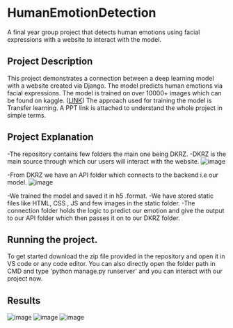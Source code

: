 # HumanEmotionDetection
A final year group project that detects human emotions using facial expressions with a website to interact with the model.

## Project Description
This project demonstrates a connection between a deep learning model with a website created via Django.
The model predicts human emotions via facial expressions. The model is trained on over 10000+ images which can be found on kaggle. ([LINK](https://www.kaggle.com/datasets/msambare/fer2013))
The approach used for training the model is Transfer learning. A PPT link is attached to understand the whole project in simple terms. 

## Project Explanation
-The repository contains few folders the main one being DKRZ. 
-DKRZ is the main source through which our users will interact with the website. 
![image](https://github.com/user-attachments/assets/0380ff64-33a6-4dd6-8b87-6feb26a4b87d)

-From DKRZ we have an API folder which connects to the backend i.e our model. 
![image](https://github.com/user-attachments/assets/394fcfcb-0c8f-4c5b-b58c-e0671839e5b4)

-We trained the model and saved it in h5 .format.
-We have stored static files like HTML, CSS , JS and few images in the static folder. 
-The connection folder holds the logic to predict our emotion and give the output to our API folder which then passes it on to our DKRZ folder. 

## Running the project. 
To get started download the zip file provided in the repository and open it in VS code or any code editor. You can also directly open the folder path in CMD and type 'python manage.py runserver' and you can interact with our project now.

## Results 
![image](https://github.com/user-attachments/assets/763601f8-86b0-4edb-bc6c-ce3f3c31198c)
![image](https://github.com/user-attachments/assets/55a6f1bc-7b71-4d87-8bf5-13e3df520f90)
![image](https://github.com/user-attachments/assets/3bc10174-fcb5-44ad-94b5-2aa7070f11ec)
